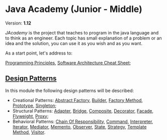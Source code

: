 # Java Academy (Junior - Middle)

Version: **1.12**

<i>JAcademy</i> is the project that teaches to program in the java language and to think as an engineer.
Each topic has small explanation of a problem or an idea and the solution, you can use it as you wish and as you want.

As a start point, let's address to:

[Programming Principles](https://it-skills-exchange.github.io/jacademy-design-patterns/ "Programming Principles"),
[Software Architecture Cheat Sheet](https://it-skills-exchange.github.io/jacademy-design-patterns/ "Software Architecture Cheat Sheet");

## [Design Patterns](https://it-skills-exchange.github.io/jacademy-design-patterns/ "The design patterns chapter")

In this module the following design patterns will be described:

* Creational Patterns:
  [Abstract Factory](https://it-skills-exchange.github.io/jacademy-design-patterns/ "The abstract factory chapter"),
  [Builder](https://it-skills-exchange.github.io/jacademy-design-patterns/ "The builder chapter"),
  [Factory Method](https://it-skills-exchange.github.io/jacademy-design-patterns/ "The factory method chapter"),
  [Prototype](https://it-skills-exchange.github.io/jacademy-design-patterns/ "The prototype chapter"),
  [Singleton](https://it-skills-exchange.github.io/jacademy-design-patterns/ "The singleton chapter");
* Structural Patterns:
  [Adapter](https://it-skills-exchange.github.io/jacademy-design-patterns/ "The adapter chapter"),
  [Bridge](https://it-skills-exchange.github.io/jacademy-design-patterns/ "The bridge chapter"),
  [Composite](https://it-skills-exchange.github.io/jacademy-design-patterns/ "The composite chapter"),
  [Decorator](https://it-skills-exchange.github.io/jacademy-design-patterns/ "The decorator chapter"),
  [Facade](https://it-skills-exchange.github.io/jacademy-design-patterns/ "The facade chapter"),
  [Flyweight](https://it-skills-exchange.github.io/jacademy-design-patterns/ "The flyweight chapter"),
  [Proxy](https://it-skills-exchange.github.io/jacademy-design-patterns/ "The proxy chapter");
* Behavioral Patterns:
  [Chain Of Responsibility](https://it-skills-exchange.github.io/jacademy-design-patterns/ "The chain of responsibility chapter"),
  [Command](https://it-skills-exchange.github.io/jacademy-design-patterns/ "The command chapter"),
  [Interpreter](https://it-skills-exchange.github.io/jacademy-design-patterns/ "The interpreter chapter"),
  [Iterator](https://it-skills-exchange.github.io/jacademy-design-patterns/ "The iterator chapter"),
  [Mediator](https://it-skills-exchange.github.io/jacademy-design-patterns/ "The mediator chapter"),
  [Memento](https://it-skills-exchange.github.io/jacademy-design-patterns/ "The memento chapter"),
  [Observer](https://it-skills-exchange.github.io/jacademy-design-patterns/ "The observer chapter"),
  [State](https://it-skills-exchange.github.io/jacademy-design-patterns/ "The state chapter"),
  [Strategy](https://it-skills-exchange.github.io/jacademy-design-patterns/ "The strategy chapter"),
  [Template Method](https://it-skills-exchange.github.io/jacademy-design-patterns/ "The template method chapter"),
  [Visitor](https://it-skills-exchange.github.io/jacademy-design-patterns/ "The visitor chapter").